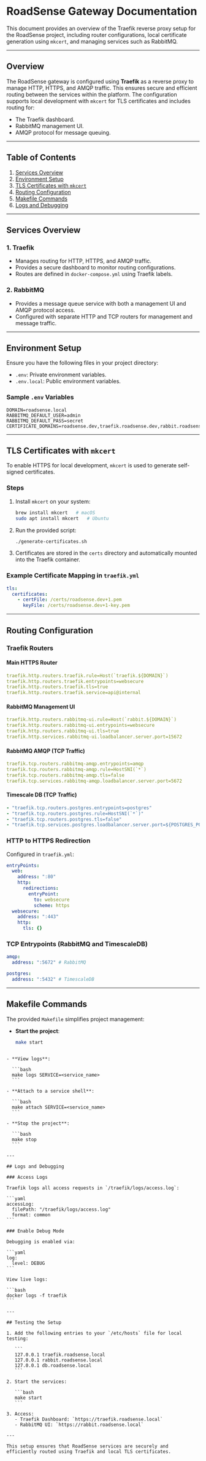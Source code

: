 # RoadSense Gateway Documentation

This document provides an overview of the Traefik reverse proxy setup for the RoadSense project, including router configurations, local certificate generation using `mkcert`, and managing services such as RabbitMQ.

---

## Overview

The RoadSense gateway is configured using **Traefik** as a reverse proxy to manage HTTP, HTTPS, and AMQP traffic. This ensures secure and efficient routing between the services within the platform. The configuration supports local development with `mkcert` for TLS certificates and includes routing for:

- The Traefik dashboard.
- RabbitMQ management UI.
- AMQP protocol for message queuing.

---

## Table of Contents

1. [Services Overview](#services-overview)
2. [Environment Setup](#environment-setup)
3. [TLS Certificates with `mkcert`](#tls-certificates-with-mkcert)
4. [Routing Configuration](#routing-configuration)
5. [Makefile Commands](#makefile-commands)
6. [Logs and Debugging](#logs-and-debugging)

---

## Services Overview

### 1. **Traefik**

- Manages routing for HTTP, HTTPS, and AMQP traffic.
- Provides a secure dashboard to monitor routing configurations.
- Routes are defined in `docker-compose.yml` using Traefik labels.

### 2. **RabbitMQ**

- Provides a message queue service with both a management UI and AMQP protocol access.
- Configured with separate HTTP and TCP routers for management and message traffic.

---

## Environment Setup

Ensure you have the following files in your project directory:

- `.env`: Private environment variables.
- `.env.local`: Public environment variables.

### Sample `.env` Variables

```env
DOMAIN=roadsense.local
RABBITMQ_DEFAULT_USER=admin
RABBITMQ_DEFAULT_PASS=secret
CERTIFICATE_DOMAINS=roadsense.dev,traefik.roadsense.dev,rabbit.roadsense.dev
```

---

## TLS Certificates with `mkcert`

To enable HTTPS for local development, `mkcert` is used to generate self-signed certificates.

### Steps

1. Install `mkcert` on your system:

   ```bash
   brew install mkcert   # macOS
   sudo apt install mkcert   # Ubuntu
   ```

2. Run the provided script:

   ```bash
   ./generate-certificates.sh
   ```

3. Certificates are stored in the `certs` directory and automatically mounted into the Traefik container.

### Example Certificate Mapping in `traefik.yml`

```yaml
tls:
  certificates:
    - certFile: /certs/roadsense.dev+1.pem
      keyFile: /certs/roadsense.dev+1-key.pem
```

---

## Routing Configuration

### Traefik Routers

#### Main HTTPS Router

```yaml
traefik.http.routers.traefik.rule=Host(`traefik.${DOMAIN}`)
traefik.http.routers.traefik.entrypoints=websecure
traefik.http.routers.traefik.tls=true
traefik.http.routers.traefik.service=api@internal
```

#### RabbitMQ Management UI

```yaml
traefik.http.routers.rabbitmq-ui.rule=Host(`rabbit.${DOMAIN}`)
traefik.http.routers.rabbitmq-ui.entrypoints=websecure
traefik.http.routers.rabbitmq-ui.tls=true
traefik.http.services.rabbitmq-ui.loadbalancer.server.port=15672
```

#### RabbitMQ AMQP (TCP Traffic)

```yaml
traefik.tcp.routers.rabbitmq-amqp.entrypoints=amqp
traefik.tcp.routers.rabbitmq-amqp.rule=HostSNI(`*`)
traefik.tcp.routers.rabbitmq-amqp.tls=false
traefik.tcp.services.rabbitmq-amqp.loadbalancer.server.port=5672
```

#### Timescale DB (TCP Traffic)

```yaml
- "traefik.tcp.routers.postgres.entrypoints=postgres"
- "traefik.tcp.routers.postgres.rule=HostSNI(`*`)"
- "traefik.tcp.routers.postgres.tls=false"
- "traefik.tcp.services.postgres.loadbalancer.server.port=${POSTGRES_PORT}"
```

### HTTP to HTTPS Redirection

Configured in `traefik.yml`:

```yaml
entryPoints:
  web:
    address: ":80"
    http:
      redirections:
        entryPoint:
          to: websecure
          scheme: https
  websecure:
    address: ":443"
    http:
      tls: {}
```

### TCP Entrypoints (RabbitMQ and TimescaleDB)

```yaml
amqp:
  address: ":5672" # RabbitMQ

postgres:
  address: ":5432" # TimescaleDB
```

---

## Makefile Commands

The provided `Makefile` simplifies project management:

- **Start the project**:

  ```bash
  make start
  ```

````

- **View logs**:

  ```bash
  make logs SERVICE=<service_name>
  ```

- **Attach to a service shell**:

  ```bash
  make attach SERVICE=<service_name>
  ```

- **Stop the project**:

  ```bash
  make stop
  ```

---

## Logs and Debugging

### Access Logs

Traefik logs all access requests in `/traefik/logs/access.log`:

```yaml
accessLog:
  filePath: "/traefik/logs/access.log"
  format: common
```

### Enable Debug Mode

Debugging is enabled via:

```yaml
log:
  level: DEBUG
```

View live logs:

```bash
docker logs -f traefik
```

---

## Testing the Setup

1. Add the following entries to your `/etc/hosts` file for local testing:

   ```
   127.0.0.1 traefik.roadsense.local
   127.0.0.1 rabbit.roadsense.local
   127.0.0.1 db.roadsense.local
   ```

2. Start the services:

   ```bash
   make start
   ```

3. Access:
   - Traefik Dashboard: `https://traefik.roadsense.local`
   - RabbitMQ UI: `https://rabbit.roadsense.local`

---

This setup ensures that RoadSense services are securely and efficiently routed using Traefik and local TLS certificates.
````
